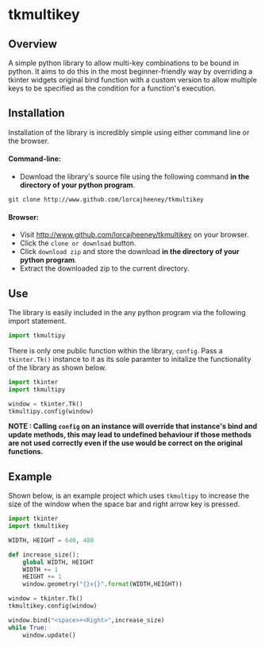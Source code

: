# tkmultikey
## Overview
A simple python library to allow multi-key combinations to be bound in python. It aims to do this in the most beginner-friendly way by overriding a tkinter widgets original bind function with a custom version to allow multiple keys to be specified as the condition for a function's execution.
## Installation
Installation of the library is incredibly simple using either command line or the browser.
#### Command-line:
- Download the library's source file using the following command **in the directory of your python program**.
```
git clone http://www.github.com/lorcajheeney/tkmultikey
```
#### Browser:
- Visit http://www.github.com/lorcajheeney/tkmultikey on your browser.
- Click the `clone or download` button.
- Click `download zip` and store the download **in the directory of your python program**.
- Extract the downloaded zip to the current directory.
## Use
The library is easily included in the any python program via the following import statement.
```python
import tkmultipy
```
There is only one public function within the library, `config`. Pass a `tkinter.Tk()` instance to it as its sole paramter to initalize the functionality of the library as shown below.
```python
import tkinter
import tkmultipy

window = tkinter.Tk()
tkmultipy.config(window)
```
**NOTE : Calling `config` on an instance will override that instance's bind and update methods, this may lead to undefined behaviour if those methods are not used correctly even if the use would be correct on the original functions.**
## Example
Shown below, is an example project which uses `tkmultipy` to  increase the size of the window when the space bar and right arrow key is pressed.
```python
import tkinter
import tkmultikey

WIDTH, HEIGHT = 640, 480

def increase_size():
    global WIDTH, HEIGHT
    WIDTH += 1
    HEIGHT += 1
    window.geometry("{}x{}".format(WIDTH,HEIGHT))

window = tkinter.Tk()
tkmultikey.config(window)

window.bind("<space>+<Right>",increase_size)
while True:
    window.update()
```


